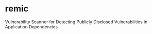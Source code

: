 # remic
Vulnerability Scanner for Detecting Publicly Disclosed Vulnerabilities in Application Dependencies
